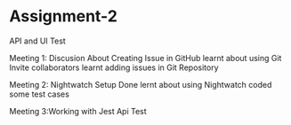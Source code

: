 # Assignment-2
 API and UI Test
 
 Meeting 1: Discusion About Creating Issue in GitHub
 learnt about using Git
 Invite collaborators 
 learnt adding issues in Git Repository


 Meeting 2: Nightwatch Setup Done
 lernt about using Nightwatch
 coded some test cases 
 
 Meeting 3:Working with Jest Api Test
 
 
 
 
